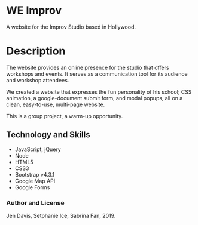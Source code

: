 # WE Improv
A website for the Improv Studio based in Hollywood.

# Description
The website provides an online presence for the studio that offers workshops and events. It serves as a communication tool for its audience and workshop attendees. 

We created a website that expresses the fun personality of his school; CSS animation, a google-document submit form, and modal popups, all on a clean, easy-to-use, multi-page website. 

This is a group project, a warm-up opportunity.

## Technology and Skills
* JavaScript, jQuery
* Node
* HTML5
* CSS3
* Bootstrap v4.3.1
* Google Map API
* Google Forms


### Author and License
Jen Davis, Setphanie Ice, Sabrina Fan, 2019.
 
